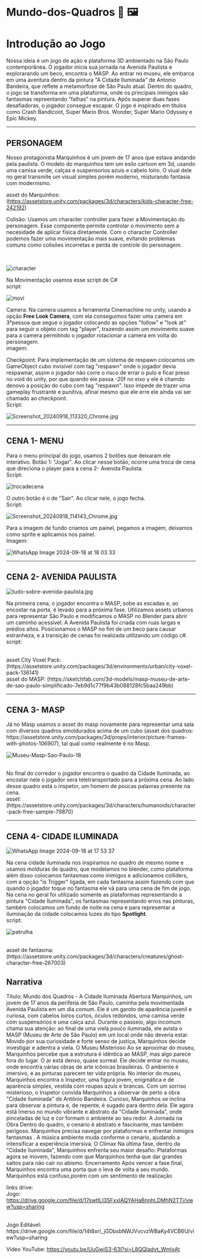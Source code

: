 # Mundo-dos-Quadros 🎨 🖼️

<h1>Introdução ao Jogo</h1>

 Nossa ideia é um jogo de ação e plataforma 3D ambientado na São Paulo contemporânea. O jogador inicia sua jornada na Avenida Paulista e explorarando um beco, encontra o MASP. Ao entrar no museu, ele embarca em uma aventura dentro da pintura "A Cidade Iluminada" de Antonio Bandeira, que reflete a metamorfose de São Paulo atual. Dentro do quadro, o jogo se transforma em uma plataforma, onde os principais inimigos são fantasmas repreentando "falhas" na pintura. Após superar duas fases desafiadoras, o jogador consegue escapar. O jogo é inspirado em títulos como Crash Bandicoot, Super Mario Bros. Wonder, Super Mario Odyssey e Epic Mickey.


<hr>

<h2>PERSONAGEM</h2>

Nosso protagonista Marquinhos é um jovem de 17 anos que estava andando pela paulista. O modelo do marquinhos tem um esilo cartoon em 3d, usando uma camisa verde, calças e suspensorios azuis e cabelo loiro. O viual dele no geral transmite um visual simples porém moderno, misturando fantasia com modernismo.
<br>

asset do Marquinhos: (https://assetstore.unity.com/packages/3d/characters/kids-character-free-242192)


Colisão: Usamos um character controller para fazer a Movimentação do personagem. Esse componente permite controlar o movimento sem a necesidade de aplicar física diretamente. Com o character Controller podemos fazer uma movimentação mais suave, evitando problemas comuns como colisões incorretas e perda de controle do personagem.

<br>

![character](https://github.com/user-attachments/assets/c1fc80e1-f5ef-4d8c-85a8-0745a61031d1)

Na Movimentação usamos esse script de C# <br>
script:

![movi](https://github.com/user-attachments/assets/e1c90c0f-f7f7-4768-9b96-f32792c0f2a0)

Camera: Na camera usamos a ferramenta Cinemachine no unity, usando a opção <strong>Free Look Camera</strong>, com ela conseguimos fazer uma camera em 3°pessoa que segue o jogador colocando as opções "follow" e "look at" para seguir o objeto com tag "player", trazendo assim um movimento suave para a camera permitindo o jogador rotacionar a camera em volta do personagem. <br>
imagem:

Checkpoint: Para implementação de um sistema de respawn colocamos um GameObject cubo invisivel com tag "respawn" onde o jogador devia respawnar, assim o jogador não corre o risco de errar o pulo e ficar preso no void do unity, por que quando ele passa -20f no eixo y ele é chamdo denovo a posição do cubo com tag "respawn". Isso impede de trazer uma gameplay frustrante e punitiva, afinal mesmo que ele erre ele ainda vai ser chamado ao checkpoint. <br>
Script:

![Screenshot_20240918_113320_Chrome.jpg](https://github.com/user-attachments/assets/cd536471-4c4d-4bf9-a0fb-81801cade4f3)

<hr>

<h2>CENA 1- MENU</h2>
Para o menu principal do jogo, usamos 2 botões que deixaram ele interativo. Botão 1: "Jogar". Ao clicar nesse botão, ocorre uma troca de cena que direciona o player para a cena 2- Avenida Paulista. <br>
Script: 

![trocadecena](https://github.com/user-attachments/assets/fa0f4fa6-5302-465f-b77e-787ae3b065e3)

O outro botão é o de "Sair". Ao clicar nele, o jogo fecha. <br>
Script:

![Screenshot_20240918_114143_Chrome.jpg](https://github.com/user-attachments/assets/29075cdd-fae6-437e-8271-47bf6a168910)

Para a imagem de fundo criamos um painel, pegamos a imagem, deixamos como sprite e aplicamos nos painel. <br> Imagem:

![WhatsApp Image 2024-09-18 at 18 03 33](https://github.com/user-attachments/assets/6b81e950-3d56-4aed-8dc5-8f9472af45aa)

<hr>

<h2>CENA 2- AVENIDA PAULISTA</h2>

![tudo-sobre-avenida-paulista.jpg](https://github.com/user-attachments/assets/8cd0252c-ad73-4d71-97ba-e55474288531)

Na primeira cena, o jogador encontra o MASP, sobe as escadas e, ao encostar na porta, é levado para a próxima fase. Utilizamos assets urbanos para representar São Paulo e modificamos o MASP no Blender para abrir um caminho acessível. A Avenida Paulista foi criada com ruas largas e prédios altos. Posicionamos o MASP no fim de um beco para causar estranheza, e a transição de cenas foi realizada utilizando um código c#. <br>
script:


<br>
asset City Voxel Pack: (https://assetstore.unity.com/packages/3d/environments/urban/city-voxel-pack-136141)
<br>
asset do MASP: (https://sketchfab.com/3d-models/masp-museu-de-arte-de-sao-paulo-simplificado-7eb9d1c77f9b43b088128fc5baa249bb)

<hr>

<h2>CENA 3- MASP</h2>
Já no Masp usamos o asset do masp novamente para representar uma sala com diversos quadros emoldurados acima de um cubo (asset dos quadros: https://assetstore.unity.com/packages/3d/props/interior/picture-frames-with-photos-106907), tal qual como realmente é no Masp. <br>

![Museu-Masp-Sao-Paulo-18](https://github.com/user-attachments/assets/4d610717-a904-41e9-b753-de743bcb1091)

<br>
No final do corredor o jogador encontra o quadro da Cidade Iluminada, ao encostar nele o jogador sera teletransportado para a próxima cena. Ao lado desse quadro está o inspetor, um homem de poucas palavras presente na cena. <br>
asset: (https://assetstore.unity.com/packages/3d/characters/humanoids/character-pack-free-sample-79870)

<hr>

<h2>CENA 4- CIDADE ILUMINADA</h2>

![WhatsApp Image 2024-09-18 at 17 53 37](https://github.com/user-attachments/assets/d86bdcec-9124-4e59-b15d-c33baa0c7eba)

Na cena cidade iluminada nos inspiramos no quadro de mesmo nome e usamos molduras de quadro, que modelamos no blender, como plataforma além disso colocamos fantasmas como inimigos e adicionamos colliders, com a opção "is Trigger" ligada, em cada fantasma assim fazendo com que quando o jogador toque no fantasma ele vá para uma cena de fim de jogo. Na cena no geral foi utilizado somente as plataformas representando a pintura "Cidade Iluminada", os fantasmas representando erros nas pinturas, também colocamos um fundo de noite na cena e para representar a iluminação da cidade colocamos luzes do tipo <strong>Spotlight</strong>.
<br>
script:

![patrulha](https://github.com/user-attachments/assets/3de6fa7e-8b68-451a-b2e3-2ad56d1ba472)

<br>
asset de fantasma: (https://assetstore.unity.com/packages/3d/characters/creatures/ghost-character-free-267003)

<h2>Narrativa</h2>
Título: Mundo dos Quadros - A Cidade Iluminada
Abertura
Marquinhos, um jovem de 17 anos da periferia de São Paulo, caminha pela 
movimentada Avenida Paulista em um dia comum. Ele é um garoto de aparência 
juvenil e curiosa, com cabelos loiros curtos, óculos redondos, uma camisa verde 
com suspensórios e uma calça azul. Durante o passeio, algo incomum chama sua 
atenção: ao final de uma viela pouco iluminada, ele avista o MASP (Museu de Arte 
de São Paulo) em um local onde não deveria estar. Movido por sua curiosidade e 
forte senso de justiça, Marquinhos decide investigar e adentra a viela.
O Museu Misterioso
Ao se aproximar do museu, Marquinhos percebe que a estrutura é idêntica ao 
MASP, mas algo parece fora do lugar. O ar está denso, quase surreal. Ele decide 
entrar no museu, onde encontra várias obras de arte icônicas brasileiras. O 
ambiente é imersivo, e as pinturas parecem ter vida própria.
No interior do museu, Marquinhos encontra o Inspetor, uma figura jovem, enigmática 
e de aparência simples, vestida com roupas azuis e brancas. Com um sorriso 
misterioso, o Inspetor convida Marquinhos a observar de perto a obra "Cidade 
Iluminada" de Antônio Bandeira. 
Curioso, Marquinhos se inclina para observar a pintura e, de repente, é sugado para 
dentro dela. Ele agora está imerso no mundo vibrante e abstrato da "Cidade 
Iluminada", onde pinceladas de luz e cor formam o ambiente ao seu redor.
A Jornada na Obra
Dentro do quadro, o cenário é abstrato e fascinante, mas também perigoso. 
Marquinhos precisa navegar por plataformas e enfrentar inimigos fantasmas . A música 
ambiente muda conforme o cenário, ajudando a intensificar a experiência imersiva.
O Clímax
Na última fase, dentro da "Cidade Iluminada", Marquinhos enfrenta seu maior desafio:
Plataformas agora se movem, fazendo com que Marquinhos tenha que dar grandes saltos para não cair no abismo.
Encerramento
Após vencer a fase final, Marquinhos encontra uma porta que o leva de volta a seu mundo. Marquinhos está confuso,porém com um sentimento de realização


links drive: <br>
Jogo: https://drive.google.com/file/d/17swtILI3SFxxlAQYAHaBnnhLDMhN2TTj/view?usp=sharing

<br>
Jogo Editável:
https://drive.google.com/file/d/14t8xrI_jGDbsbNWJVvcvzWBaKy4VCB6U/view?usp=sharing


Vídeo YouTube:
https://youtu.be/UuGwjS3-63I?si=L8QQladvt_WmlxAt